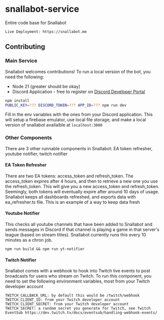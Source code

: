 # snallabot-service

Entire code base for Snallabot

```
Live Deployment: https://snallabot.me
```

## Contributing

### Main Service

Snallabot welcomes contributions! To run a local version of the bot, you need the following:
- Node 21 (greater should be okay)
- Discord Application - free to register on [Discord Developer Portal](https://discord.com/developers/applications)

```sh
npm install
PUBLIC_KEY=??? DISCORD_TOKEN=??? APP_ID=??? npm run dev
```

Fill in the env variables with the ones from your Discord application. This will setup a firebase emulator, use local file storage, and make a local version of snallabot availaible at `localhost:3000`

### Other Components

There are 3 other runnable components in Snallabot: EA token refresher, youtube notifier, twitch notifier

#### EA Token Refresher

There are two EA tokens: access_token and refresh_token. The access_token expires after 4 hours, and then to retrieve a new one you use the refresh_token. This will give you a new access_token and refresh_token. Seemingly, both tokens will eventually expire after around 10 days of usage. Snallabot keeps all dashboards refreshed, and exports data with ea_refresher.ts file. This is an example of a way to keep data fresh

#### Youtube Notifier

This checks all youtube channels that have been added to Snallabot and sends messages in Discord if that channel is playing a game in that server's league (based on stream titles). Snallabot currently runs this every 10 minutes as a chron job.

```
npm run build && npm run yt-notifier
```

#### Twitch Notifier

Snallabot comes with a webhook to hook into Twitch live events to post broadcasts for users who stream on Twitch. To run this component, you need to set the following environment variables, most from your Twitch developer account

```
TWITCH_CALLBACK_URL: by default this would be /twitch/webhook
TWITCH_CLIENT_ID: from your Twitch developer account
TWITCH_CLIENT_SECRET: from your Twitch developer account
TWITCH_SECRET: a random secret you generate for Twitch, see Twitch EventSub https://dev.twitch.tv/docs/eventsub/handling-webhook-events/
```